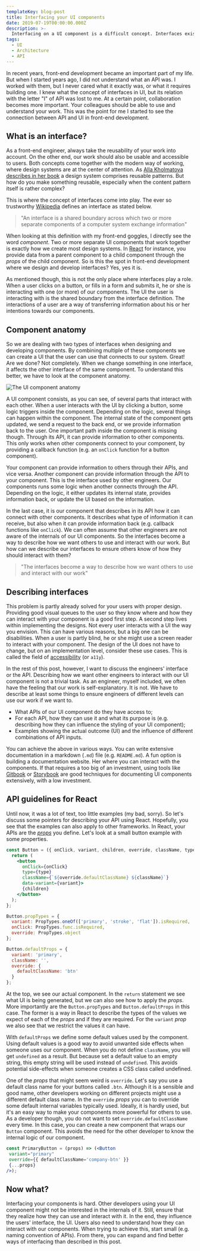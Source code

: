 ```yaml
---
templateKey: blog-post
title: Interfacing your UI components
date: 2019-07-19T00:00:00.000Z
description: >-
  Interfacing on a UI component is a difficult concept. Interfaces exist not only towards the users through the UI, but they also exist internally. Other engineers should be able to use our components within looking at the internals. To achieve this, understand certain parts of the anatomy of a UI component becomes important.
tags:
  - UI
  - Architecture
  - API
---
```


In recent years, front-end development became an important part of my life. But when I started years ago, I did not understand what an API was. I worked with them, but I never cared what it exactly was, or what it requires building one. I knew what the concept of interfaces in UI, but its relation with the letter "I" of API was lost to me. At a certain point, collaboration becomes more important. Your colleagues should be able to use and understand your work. This was the point for me I started to see the connection between API and UI in front-end development.

## What is an interface?

As a front-end engineer, always take the reusability of your work into account. On the other end, our work should also be usable and accessible to users. Both concepts come together with the modern way of working, where design systems are at the center of attention. As [Alla Kholmatova describes in her book](https://www.smashingmagazine.com/design-systems-book/) a design system comprises reusable patterns. But how do you make something reusable, especially when the content pattern itself is rather complex?

This is where the concept of interfaces come into play. The ever so trustworthy [Wikipedia](<https://en.wikipedia.org/wiki/Interface_(computing)>) defines an interface as stated below.

> "An interface is a shared boundary across which two or more separate components of a computer system exchange information"

When looking at this definition with my front-end goggles, I directly see the word _component_. Two or more separate UI components that work together is exactly how we create most design systems. In [React](https://reactjs.org/docs/components-and-props.html) for instance, you provide data from a parent component to a child component through the _props_ of the child component. So is this the spot in front-end development where we design and develop interfaces? Yes, yes it is.

As mentioned though, this is not the only place where interfaces play a role. When a user clicks on a button, or fills in a form and submits it, he or she is interacting with one (or more) of our components. The UI the user is interacting with is the shared boundary from the interface definition. The interactions of a user are a way of transferring information about his or her intentions towards our components.

## Component anatomy

So we are dealing with two types of interfaces when designing and developing components. By combining multiple of these components we can create a UI that the user can use that connects to our system. Great! Are we done? Not completely. When we change something in one interface, it affects the other interface of the same component. To understand this better, we have to look at the component anatomy.

![The UI component anatomy](/img/ui-component-anatomy.png 'The UI component anatomy')

A UI component consists, as you can see, of several parts that interact with each other. When a user interacts with the UI by clicking a button, some logic triggers inside the component. Depending on the logic, several things can happen within the component. The internal state of the component gets updated, we send a request to the back end, or we provide information back to the user. One important path inside the component is missing though. Through its API, it can provide information to other components. This only works when other components connect to your component, by providing a callback function (e.g. an `onClick` function for a button component).

Your component can provide information to others through their APIs, and vice versa. Another component can provide information through the API to your component. This is the interface used by other engineers. Our components runs some logic when another connects through the API. Depending on the logic, it either updates its internal state, provides information back, or update the UI based on the information.

In the last case, it is our component that describes in its API how it can connect with other components. It describes what type of information it can receive, but also when it can provide information back (e.g. callback functions like `onClick`). We can often assume that other engineers are not aware of the internals of our UI components. So the interfaces become a way to describe how we want others to use and interact with our work. But how can we describe our interfaces to ensure others know of how they should interact with them?

> "The interfaces become a way to describe how we want others to use and interact with our work"

## Describing interfaces

This problem is partly already solved for your users with proper design. Providing good visual queues to the user so they know where and how they can interact with your component is a good first step. A second step lives within implementing the designs. Not every user interacts with a UI the way you envision. This can have various reasons, but a big one can be disabilities. When a user is partly blind, he or she might use a screen reader to interact with your component. The design of the UI does not have to change, but on an implementation level, consider these use cases. This is called the field of [accessibility](https://www.smashingmagazine.com/category/accessibility/) (or `a11y`).

In the rest of this post, however, I want to discuss the engineers' interface or the API. Describing how we want other engineers to interact with our UI component is not a trivial task. As an engineer, myself included, we often have the feeling that our work is self-explanatory. It is not. We have to describe at least some things to ensure engineers of different levels can use our work if we want to.

- What APIs of our UI component do they have access to;
- For each API, how they can use it and what its purpose is (e.g. describing how they can influence the styling of your UI component);
- Examples showing the actual outcome (UI) and the influence of different combinations of API inputs.

You can achieve the above in various ways. You can write extensive documentation in a markdown (`.md`) file (e.g. `README.md`). A fun option is building a documentation website. Her where you can interact with the components. If that requires a too big of an investment, using tools like [Gitbook](https://www.gitbook.com/) or [Storybook](https://storybook.js.org/) are good techniques for documenting UI components extensively, with a low investment.

## API guidelines for React

Until now, it was a lot of text, too little examples (my bad, sorry). So let's discuss some pointers for describing your API using React. Hopefully, you see that the examples can also apply to other frameworks. In React, your APIs are the [_props_](https://reactjs.org/docs/components-and-props.html) you define. Let's look at a small button example with some properties.

```jsx
const Button = ({ onClick, variant, children, override, className, type }) => {
  return (
    <button
      onClick={onClick}
      type={type}
      className={`${override.defaultClassName} ${className}`}
      data-variant={variant}>
      {children}
    </button>
  );
};

Button.propTypes = {
  variant: PropTypes.oneOf(['primary', 'stroke', 'flat']).isRequired,
  onClick: PropTypes.func.isRequired,
  override: PropTypes.object
};

Button.defaultProps = {
  variant: 'primary',
  className: '',
  override: {
    defaultClassName: 'btn'
  }
};
```

At the top, we see our actual component. In the `return` statement we see what UI is being generated, but we can also see how to apply the _props_. More importantly are the `Button.propTypes` and `Button.defaultProps` in this case. The former is a way in React to describe the types of the values we expect of each of the _props_ and if they are required. For the `variant` _prop_ we also see that we restrict the values it can have.

With `defaultProps` we define some default values used by the component. Using default values is a good way to avoid unwanted side effects when someone uses our component. When you do not define `className`, you will get `undefined` as a result. But because set a default value to an empty string, this empty string will be used instead of `undefined`. This avoids potential side-effects when someone creates a CSS class called undefined.

One of the _props_ that might seem weird is `override`. Let's say you use a default class name for your buttons called `.btn`. Although it is a sensible and good name, other developers working on different projects might use a different default class name. In the `override` _props_ you can to override some default internal variables typically used. Ideally, it is hardly used, but it's an easy way to make your components more powerful for others to use. As a developer though, you do not want to set `override.defaultClassName` every time. In this case, you can create a new component that wraps our `Button` component. This avoids the need for the other developer to know the internal logic of our component.

```jsx
const PrimaryButton = (props) => (<Button
 variant="primary"
 override={{ defaultClassName='company-btn' }}
 {...props}
/>);
```

## Now what?

Interfacing your components is hard. Other developers using your UI component might not be interested in the internals of it. Still, ensure that they realize how they can use and interact with it. In the end, they influence the users' interface, the UI. Users also need to understand how they can interact with our components. When trying to achieve this, start small (e.g. naming convention of APIs). From there, you can expand and find better ways of interfacing than described in this post.
